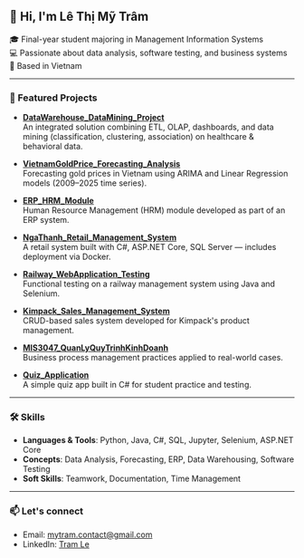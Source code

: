 ## 👋 Hi, I'm Lê Thị Mỹ Trâm

🎓 Final-year student majoring in Management Information Systems  
💻 Passionate about data analysis, software testing, and business systems  
📍 Based in Vietnam

---

### 🧩 Featured Projects
- **[DataWarehouse_DataMining_Project](https://github.com/lethimytram/DataWarehouse_DataMining_Project)**  
  An integrated solution combining ETL, OLAP, dashboards, and data mining (classification, clustering, association) on healthcare & behavioral data.

- **[VietnamGoldPrice_Forecasting_Analysis](https://github.com/lethimytram/VietnamGoldPrice_Forecasting_Analysis)**  
  Forecasting gold prices in Vietnam using ARIMA and Linear Regression models (2009–2025 time series).

- **[ERP_HRM_Module](https://github.com/lethimytram/ERP_HRM_Module)**  
  Human Resource Management (HRM) module developed as part of an ERP system.

- **[NgaThanh_Retail_Management_System](https://github.com/lethimytram/NgaThanh_Retail_Management_System)**  
  A retail system built with C#, ASP.NET Core, SQL Server — includes deployment via Docker.

- **[Railway_WebApplication_Testing](https://github.com/lethimytram/Railway_WebApplication_Testing)**  
  Functional testing on a railway management system using Java and Selenium.

- **[Kimpack_Sales_Management_System](https://github.com/lethimytram/Kimpack_Sales_Management_System)**  
  CRUD-based sales system developed for Kimpack's product management.

- **[MIS3047_QuanLyQuyTrinhKinhDoanh](https://github.com/lethimytram/MIS3047_QuanLyQuyTrinhKinhDoanh)**  
  Business process management practices applied to real-world cases.

- **[Quiz_Application](https://github.com/lethimytram/Quiz_Application)**  
  A simple quiz app built in C# for student practice and testing.

---

### 🛠 Skills

- **Languages & Tools**: Python, Java, C#, SQL, Jupyter, Selenium, ASP.NET Core  
- **Concepts**: Data Analysis, Forecasting, ERP, Data Warehousing, Software Testing  
- **Soft Skills**: Teamwork, Documentation, Time Management

---

### 📫 Let's connect

- Email: mytram.contact@gmail.com
- LinkedIn: [Tram Le](https://linkedin.com/in/lethimytram)
